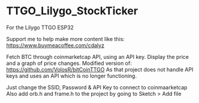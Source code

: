 # TTGO_Lilygo_StockTicker
For the Lilygo TTGO ESP32

Support me to help make more content like this: https://www.buymeacoffee.com/cdalyz

Fetch BTC through coinmarketcap API, using an API key. 
Display the price and a graph of price changes. 
Modified version of: https://github.com/VolosR/bitCoinTTGO As that project does not handle API keys and uses an API which is no longer functioning. 

Just change the SSID, Password & API Key to connect to coinmaarketcap
Also add orb.h and frame.h to the project by going to Sketch > Add file
